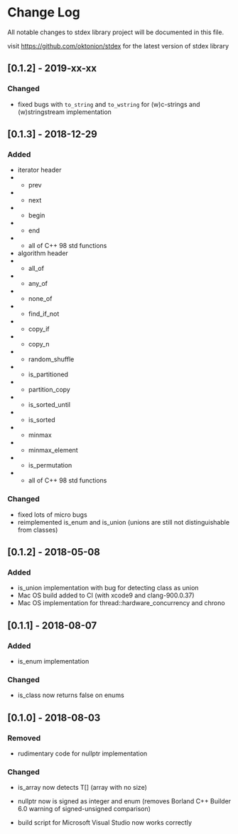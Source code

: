 # Change Log

All notable changes to stdex library project will be documented in this file.

visit https://github.com/oktonion/stdex for the latest version of stdex library

## [0.1.2] - 2019-xx-xx

### Changed

- fixed bugs with `to_string` and `to_wstring` for (w)c-strings and (w)stringstream implementation

## [0.1.3] - 2018-12-29

### Added

- iterator header
- - prev
- - next
- - begin
- - end
- - all of C++ 98 std functions
- algorithm header
- - all_of
- - any_of
- - none_of
- - find_if_not
- - copy_if
- - copy_n
- - random_shuffle
- - is_partitioned
- - partition_copy
- - is_sorted_until
- - is_sorted
- - minmax
- - minmax_element
- - is_permutation
- - all of C++ 98 std functions

### Changed

- fixed lots of micro bugs
- reimplemented is_enum and is_union (unions are still not distinguishable from classes)

## [0.1.2] - 2018-05-08

### Added

- is_union implementation with bug for detecting class as union
- Mac OS build added to CI (with xcode9 and clang-900.0.37)
- Mac OS implementation for thread::hardware_concurrency and chrono

## [0.1.1] - 2018-08-07

### Added

- is_enum implementation

### Changed

- is_class now returns false on enums

## [0.1.0] - 2018-08-03

### Removed

- rudimentary code for nullptr implementation
 
### Changed

- is_array now detects T[] (array with no size)
- nullptr now is signed as integer and enum (removes Borland C++ Builder 6.0 warning of signed-unsigned comparison)
  
- build script for Microsoft Visual Studio now works correctly